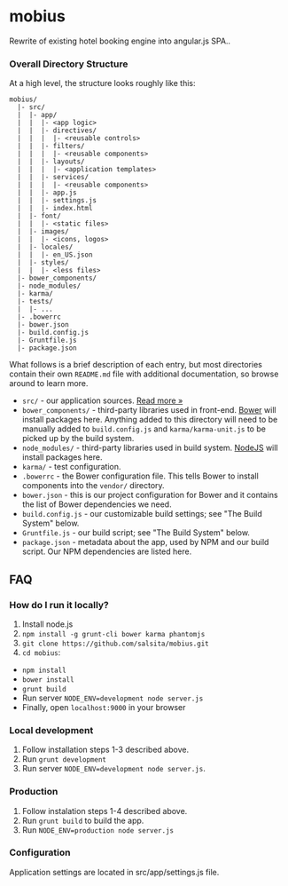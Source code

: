 # mobius

Rewrite of existing hotel booking engine into angular.js SPA..

### Overall Directory Structure

At a high level, the structure looks roughly like this:

```
mobius/
  |- src/
  |  |- app/
  |  |  |- <app logic>
  |  |  |- directives/
  |  |  |  |- <reusable controls>
  |  |  |- filters/
  |  |  |  |- <reusable components>
  |  |  |- layouts/
  |  |  |  |- <application templates>
  |  |  |- services/
  |  |  |  |- <reusable components>
  |  |  |- app.js
  |  |  |- settings.js
  |  |  |- index.html
  |  |- font/
  |  |  |- <static files>
  |  |- images/
  |  |  |- <icons, logos>
  |  |- locales/
  |  |  |- en_US.json
  |  |- styles/
  |  |  |- <less files>
  |- bower_components/
  |- node_modules/
  |- karma/
  |- tests/
  |  |- ...
  |- .bowerrc
  |- bower.json
  |- build.config.js
  |- Gruntfile.js
  |- package.json
```

What follows is a brief description of each entry, but most directories contain
their own `README.md` file with additional documentation, so browse around to
learn more.

- `src/` - our application sources. [Read more &raquo;](src/README.md)
- `bower_components/` - third-party libraries used in front-end. [Bower](http://bower.io) will install
  packages here. Anything added to this directory will need to be manually added
  to `build.config.js` and `karma/karma-unit.js` to be picked up by the build
  system.
- `node_modules/` - third-party libraries used in build system. [NodeJS](http://nodejs.org/) will install
  packages here.
- `karma/` - test configuration.
- `.bowerrc` - the Bower configuration file. This tells Bower to install
  components into the `vendor/` directory.
- `bower.json` - this is our project configuration for Bower and it contains the
  list of Bower dependencies we need.
- `build.config.js` - our customizable build settings; see "The Build System"
  below.
- `Gruntfile.js` - our build script; see "The Build System" below.
- `package.json` - metadata about the app, used by NPM and our build script. Our
  NPM dependencies are listed here.

## FAQ

### How do I run it locally?
1. Install node.js
2. `npm install -g grunt-cli bower karma phantomjs`
3. `git clone https://github.com/salsita/mobius.git`
4. `cd mobius`:
  * `npm install`
  * `bower install`
  * `grunt build`
  * Run server `NODE_ENV=development node server.js`
  * Finally, open `localhost:9000` in your browser

### Local development
1. Follow installation steps 1-3 described above.
2. Run `grunt development`
3. Run server `NODE_ENV=development node server.js`.

### Production
1. Follow instalation steps 1-4 described above.
2. Run `grunt build` to build the app.
3. Run `NODE_ENV=production node server.js`

### Configuration
Application settings are located in src/app/settings.js file.
